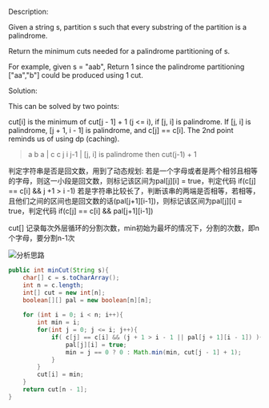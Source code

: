 Description:

Given a string s, partition s such that every substring of the partition is a palindrome.

Return the minimum cuts needed for a palindrome partitioning of s.

For example, given s = "aab",
Return 1 since the palindrome partitioning ["aa","b"] could be produced using 1 cut.

Solution:

This can be solved by two points:

cut[i] is the minimum of cut[j - 1] + 1 (j <= i), if [j, i] is palindrome.
If [j, i] is palindrome, [j + 1, i - 1] is palindrome, and c[j] == c[i].
The 2nd point reminds us of using dp (caching).

>a    b    a    |    c    c
                     j   i
          j-1   |   [j, i] is palindrome
 then cut(j-1)  +   1

判定字符串是否是回文数，用到了动态规划:
若是一个字母或者是两个相邻且相等的字母，则这一小段是回文数，则标记该区间为pal[j][i] = true，判定代码 if(c[j] == c[i] && j +1 > i -1)
若是字符串比较长了，判断该串的两端是否相等，若相等，且他们之间的区间也是回文数的话(pal[j+1][i-1])，则标记该区间为pal[j][i] = true，判定代码 if(c[j] == c[i] && pal[j+1][i-1])

cut[] 记录每次外层循环的分割次数，min初始为最坏的情况下，分割的次数，即n个字母，要分割n-1次

![分析思路](http://7xnyvm.com1.z0.glb.clouddn.com/LeeCode-132.jpg)

```java
public int minCut(String s){
    char[] c = s.toCharArray();
    int n = c.length;
    int[] cut = new int[n];
    boolean[][] pal = new boolean[n][n];
    
    for (int i = 0; i < n; i++){
        int min = i;
        for(int j = 0; j <= i; j++){
            if( c[j] == c[i] && (j + 1 > i - 1 || pal[j + 1][i - 1]) ){
                pal[j][i] = true;
                min = j == 0 ? 0 : Math.min(min, cut[j - 1] + 1);
            }
        }
        cut[i] = min;
    }
    return cut[n - 1];
}
```
